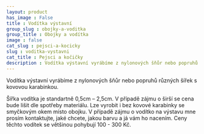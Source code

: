 ```yaml
---
layout: product
has_image : False
title : Vodítka výstavní
group_slug : obojky-a-voditka
group_title : Obojky a vodítka
image : false
cat_slug : pejsci-a-kocicky
slug : voditka-vystavni
cat_title : Pejsci a kočičky
description : Vodítka výstavní vyrábíme z nylonových šňůr nebo popruhů různých šířek s kovovou karabinkou.
---
```


Vodítka výstavní vyrábíme z nylonových šňůr nebo popruhů různých šířek s kovovou karabinkou.

Šířka vodítka je standartně 0,5cm – 2,5cm. V případě zájmu o širší se cena bude lišit dle spotřeby materiálu.
Lze vyrobit i bez kovové karabinky se smyčkovým okem místo obojku. V případě zájmu o vodítko na výstavu mne prosím kontaktujte, jaké chcete, jakou barvu a já vám ho nacením.
Ceny těchto vodítek se většinou pohybují 100 - 300 Kč.

